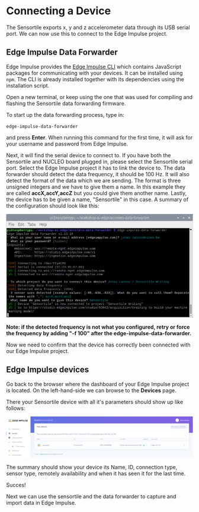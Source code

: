 # Connecting a Device

The Sensortile exports x, y and z accelerometer data through its USB serial port. We can now use this to connect to the Edge Impulse project.

## Edge Impulse Data Forwarder

Edge Impulse provides the [Edge Impulse CLI](https://docs.edgeimpulse.com/docs/cli-installation) which contains JavaScript packages for communicating with your devices. It can be installed using `npm`. The CLI is already installed together with its dependencies using the installation script.

Open a new terminal, or keep using the one that was used for compiling and flashing the Sensortile data forwarding firmware.

To start up the data forwarding process, type in:

```shell
edge-impulse-data-forwarder
```

and press **Enter**. When running this command for the first time, it will ask for your username and password from Edge Impulse.

Next, it will find the serial device to connect to. If you have both the Sensortile and NUCLEO board plugged in, please select the Sensortile serial port. Select the Edge Impulse project it has to link the device to. The data forwarder should detect the data frequency, it should be 100 Hz. It will also detect the format of the data which we are sending. The format is three unsigned integers and we have to give them a name. In this example they are called **accX,accY,accZ** but you could give them another name. Lastly, the device has to be given a name, "Sensortile" in this case. A summary of the configuration should look like this:

![Data forwarding setup](../../../img/ei_data_forwarder4.png)

**Note: if the detected frequency is not what you configured, retry or force the frequency by adding "-f 100" after the edge-impulse-data-forwarder.**

Now we need to confirm that the device has correctly been connected with our Edge Impulse project.

## Edge Impulse devices

Go back to the browser where the dashboard of your Edge Impulse project is located. On the left-hand-side we can browse to the **Devices** page.

There your Sensortile device with all it's parameters should show up like follows:

![EI devices](../../../img/ei_device1.png)

The summary should show your device its Name, ID, connection type, sensor type, remotely availability and when it has seen it for the last time.

Succes!

Next we can use the sensortile and the data forwarder to capture and import data in Edge Impulse.
